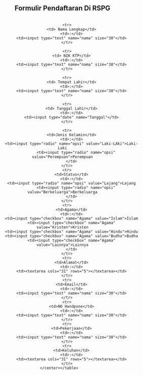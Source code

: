<!DOCTYPE html>
<html>
<head>
    <title>formulir pendaftaran</title>
    <meta charset='utf-8'>
    <meta http-equiv='X-UA-Compatible' content='IE=edge'>
    <meta name='viewport' content='width=device-width, initial-scale=1'>
    <link rel='stylesheet' type='text/css' media='screen' href='main.css'>
    <script src='main.js'></script>
</head>
<body>
    <style>
        body {
            background-image: url(gambar.jpg);
            height: 100vh;
            background-size: cover;
            background-position: center;
            min-height: 100px;
        }
    </style>
    <center><table>
        <h2><center>Formulir Pendaftaran Di RSPG</center></h2>
        <font face="times new roman" size="">
            <center><table border="0"</center>
        </font>

        <tr>
            <td> Nama Lengkap</td>
            <td>:</td>
            <td><input type="text" name="nama" size="30"</td>
        </tr>

        <tr>
            <td> NIK KTP</td>
            <td>:</td>
            <td><input type="text" name="nama" size="30"</td>
        </tr>

        <tr>
            <td> Tempat Lahir</td>
            <td>:</td>
            <td><input type="text" name="nama" size="30"</td>
        </tr>

        <tr>
            <td> Tanggal Lahir</td>
            <td>:</td>
            <td><input type="date" name="Tanggal"</td>
        </tr>

        <tr>
            <td>Jenis Kelamin</td>
            <td>:</td>
            <td><input type="radio" name="opsi" value="Laki-LAki">Laki-Laki
                <td><input type="radio" name="opsi" value="Perempuan">Perempuan
            </td>
        </tr>
        <tr>
            <td>Status</td>
            <td>:</td>
            <td><input type="radio" name="opsi" value="Lajang">Lajang
                <td><input type="radio" name="opsi" value="Berkeluarga">Berkeluarga
            </td>
        </tr>
        <tr>
            <td>Agama</td>
            <td>:</td>
            <td><input type="checkbox" name="Agama" value="Islam">Islam
            <td><input type="checkbox" name="Agama" value="Kristen">Kristen
            <td><input type="checkbox" name="Agama" value="Hindu">Hindu
            <td><input type="checkbox" name="Agama" value="Budha">Budha
            <td><input type="checkbox" name="Agama" value="Lainnya">Lainnya
            </td>
        </tr>
        <tr>
            <td>Alamat</td>
            <td>:</td>
            <td><textarea cols="31" rows="5"></textarea></td>
        </tr>
        <tr>
            <td>Email</td>
            <td>:</td>
            <td><input type="text" name="nama" size="30"</td>
        </tr>
        <tr>
            <td>NO Handpone</td>
            <td>:</td>
            <td><input type="text" name="nama" size="30"</td>
        </tr>
        <tr>
            <td>Pekerjaan</td>
            <td>:</td>
            <td><input type="text" name="nama" size="30"</td>
        </tr>
        <tr>
            <td>Keluhan</td>
            <td>:</td>
            <td><textarea cols="31" rows="5"></textarea></td>
        </tr>
    </center></table>   
</body>
</html>

